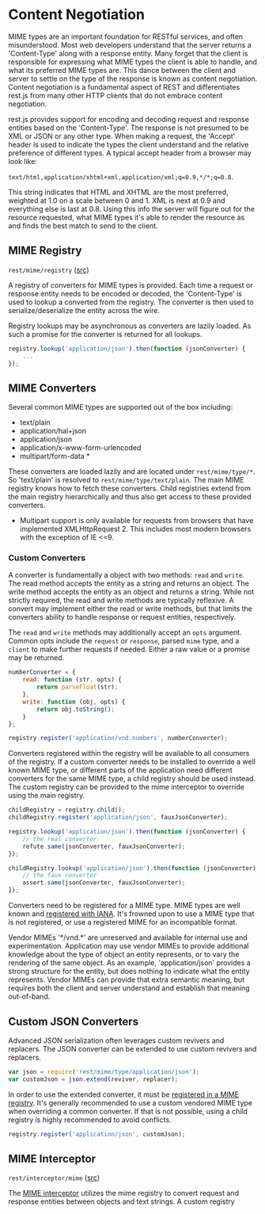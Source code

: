 # Content Negotiation

MIME types are an important foundation for RESTful services, and often misunderstood. Most web developers understand that the server returns a 'Content-Type' along with a response entity. Many forget that the client is responsible for expressing what MIME types the client is able to handle, and what its preferred MIME types are. This dance between the client and server to settle on the type of the response is known as content negotiation. Content negotiation is a fundamental aspect of REST and differentiates rest.js from many other HTTP clients that do not embrace content negotiation.

rest.js provides support for encoding and decoding request and response entities based on the 'Content-Type'.  The response is not presumed to be XML or JSON or any other type. When making a request, the 'Accept' header is used to indicate the types the client understand and the relative preference of different types. A typical accept header from a browser may look like:

`text/html,application/xhtml+xml,application/xml;q=0.9,*/*;q=0.8`.

This string indicates that HTML and XHTML are the most preferred, weighted at 1.0 on a scale between 0 and 1. XML is next at 0.9 and everything else is last at 0.8. Using this info the server will figure out for the resource requested, what MIME types it's able to render the resource as and finds the best match to send to the client.


<a name="module-rest/mime/registry"></a>
## MIME Registry

`rest/mime/registry` ([src](../mime/registry.js))

A registry of converters for MIME types is provided. Each time a request or response entity needs to be encoded or decoded, the 'Content-Type' is used to lookup a converted from the registry. The converter is then used to serialize/deserialize the entity across the wire.

Registry lookups may be asynchronous as converters are lazily loaded. As such a promise for the converter is returned for all lookups.

```javascript
registry.lookup('application/json').then(function (jsonConverter) {
    ...
});
```


<a name="mime-converters"></a>
## MIME Converters

Several common MIME types are supported out of the box including:

- text/plain
- application/hal+json
- application/json
- application/x-www-form-urlencoded
- multipart/form-data *

These converters are loaded lazily and are located under `rest/mime/type/*`. So 'text/plain' is resolved to `rest/mime/type/text/plain`. The main MIME registry knows how to fetch these converters. Child registries extend from the main registry hierarchically and thus also get access to these provided converters.

* Multipart support is only available for requests from browsers that have implemented XMLHttpRequest 2. This includes most modern browsers with the exception of IE <=9.

<a name="mime-converters-custom"></a>
### Custom Converters

A converter is fundamentally a object with two methods: `read` and `write`. The read method accepts the entity as a string and returns an object. The write method accepts the entity as an object and returns a string. While not strictly required, the read and write methods are typically reflexive. A convert may implement either the read or write methods, but that limits the converters ability to handle response or request entities, respectively.

The `read` and `write` methods may additionally accept an `opts` argument. Common opts include the `request` or `response`, parsed `mime` type, and a `client` to make further requests if needed. Either a raw value or a promise may be returned.

```javascript
numberConverter = {
    read: function (str, opts) {
        return parseFloat(str);
    },
    write: function (obj, opts) {
        return obj.toString();
    }
};

registry.register('application/vnd.numbers', numberConverter);
```

Converters registered within the registry will be available to all consumers of the registry. If a custom converter needs to be installed to override a well known MIME type, or different parts of the application need different converters for the same MIME type, a child registry should be used instead. The custom registry can be provided to the mime interceptor to override using the main registry.

```javascript
childRegistry = registry.child();
childRegistry.register('application/json', fauxJsonConverter);

registry.lookup('application/json').then(function (jsonConverter) {
    // the real converter
    refute.same(jsonConverter, fauxJsonConverter);
});

childRegistry.lookup('application/json').then(function (jsonConverter) {
    // the faux converter
    assert.same(jsonConverter, fauxJsonConverter);
});
```

Converters need to be registered for a MIME type. MIME types are well known and [registered with IANA](http://www.iana.org/assignments/media-types). It's frowned upon to use a MIME type that is not registered, or use a registered MIME for an incompatible format.

Vendor MIMEs '\*/vnd.*' are unreserved and available for internal use and experimentation. Application may use vendor MIMEs to provide additional knowledge about the type of object an entity represents, or to vary the rendering of the same object. As an example, 'application/json' provides a strong structure for the entity, but does nothing to indicate what the entity represents. Vendor MIMEs can provide that extra semantic meaning, but requires both the client and server understand and establish that meaning out-of-band.


<a name="custom-json-converters"></a>
## Custom JSON Converters

Advanced JSON serialization often leverages custom revivers and replacers. The JSON converter can be extended to use custom revivers and replacers.

```javascript
var json = require('rest/mime/type/application/json');
var customJson = json.extend(reviver, replacer);
```

In order to use the extended converter, it must be [registered in a MIME registry](#mime-converters-custom). It's generally recommended to use a custom vendored MIME type when overriding a common converter. If that is not possible, using a child registry is highly recommended to avoid conflicts.

```javascript
registry.register('application/json', customJson);
```


<a name="mime-interceptor"></a>
## MIME Interceptor

`rest/interceptor/mime` ([src](../interceptor/mime.js))

The [MIME interceptor](interceptors.md#module-rest/interceptor/mime) utilizes the mime registry to convert request and response entities between objects and text strings. A custom registry
